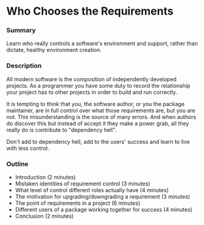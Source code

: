 # Who Chooses the Requirements

### Summary
Learn who really controls a software's environment and support, rather than dictate, healthy environment creation.

### Description
All modern software is the composition of independently developed projects.
As a programmer you have some duty to record the relationship your project has to other projects in order to build and run correctly.

It is tempting to think that you, the software author, or you the package maintainer, are in full control over what those requirements are, but you are not.
This misunderstanding is the source of many errors. And when authors do discover this but instead of accept it they make a power grab, all they really do is contribute to "dependency hell".

Don't add to dependency hell, add to the users' success and learn to live with less control.

### Outline
* Introduction (2 minutes)
* Mistaken identities of requirement control (3 minutes)
* What level of control different roles actually have (4 minutes)
* The motivation for upgrading/downgrading a requirement (3 minutes)
* The point of requirements in a project (6 minutes)
* Different users of a package working together for success (4 minutes)
* Conclusion (2 minutes)
